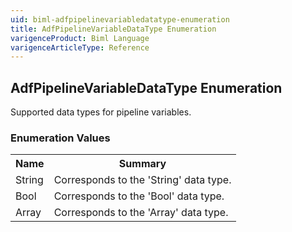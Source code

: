 ```yaml
---
uid: biml-adfpipelinevariabledatatype-enumeration
title: AdfPipelineVariableDataType Enumeration
varigenceProduct: Biml Language
varigenceArticleType: Reference
---
```


## AdfPipelineVariableDataType Enumeration<div class="LanguageSummary"><div class ="SummaryItem">Supported data types for pipeline variables.</div></div><div class="EnumValueGroup">### Enumeration Values<table id="EnumValue" class="MemberList"><tbody><tr><th class="MemberNameColumnHeader">Name</th><th class="MemberSummaryColumnHeader">Summary</th></tr><tr class="cd0"><td class="MemberName">String</td><td class="MemberSummary"><div class ="SummaryItem">Corresponds to the 'String' data type.</div> </td></tr><tr class="cd1"><td class="MemberName">Bool</td><td class="MemberSummary"><div class ="SummaryItem">Corresponds to the 'Bool' data type.</div> </td></tr><tr class="cd0"><td class="MemberName">Array</td><td class="MemberSummary"><div class ="SummaryItem">Corresponds to the 'Array' data type.</div> </td></tr></tbody></table></div>